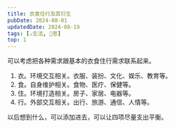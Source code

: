 ```yaml
---
title: 衣食住行及其衍生
pubDate: 2024-08-01
updatedDate: 2024-08-19
tags: [☕生活, 🤔思]
top: 1
---
```


可以考虑把各种需求跟基本的衣食住行需求联系起来。

1. 衣。环境交互相关。衣服、装扮、文化、娱乐、教育等。
2. 食。自身维护相关。食物、医疗、保健等。
3. 住。环境打造相关。房子、家居、电器等。
4. 行。外部交互相关。出行、旅游、通信、人情等。

以后想到什么，可以添加进去，可以让四项尽量支出平衡。
